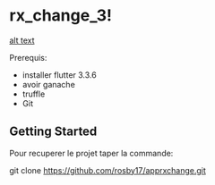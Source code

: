 



# rx_change_3!


[alt text](https://github.com/rosby17/apprxchange/blob/master/z_homepage.jpg?raw=true)

Prerequis: 

- installer flutter   3.3.6
- avoir ganache
- truffle
- Git 
## Getting Started
Pour recuperer le projet taper la commande:

git clone https://github.com/rosby17/apprxchange.git

